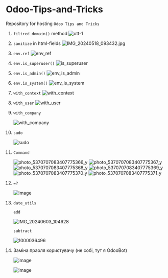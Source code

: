 # Odoo-Tips-and-Tricks

Repository for hosting `Odoo Tips and Tricks`

1. `filtred_domain()` method
![ott-1](https://github.com/SerhiiMiroshnychenko/Odoo-Tips-and-Tricks/assets/113379599/8834c50a-c6b5-4746-8de7-53978bb61d3e)

2. `sanitize` in html-fields
![IMG_20240518_093432.jpg](https://github.com/SerhiiMiroshnychenko/Odoo-Tips-and-Tricks/assets/113379599/850f59de-810b-4906-a92c-6c5b97435592)

3. `env.ref`
   ![env_ref](https://github.com/SerhiiMiroshnychenko/Odoo-Tips-and-Tricks/assets/113379599/c464f0f1-b158-4bcd-ae47-b1e8a8db0088)

4. `env.is_superuser()`
   ![is_superuser](https://github.com/SerhiiMiroshnychenko/Odoo-Tips-and-Tricks/assets/113379599/ceea504e-5d53-49bd-99f9-7d795b3b33b5)

5. `env.is_admin()`
   ![env_is_admin](https://github.com/SerhiiMiroshnychenko/Odoo-Tips-and-Tricks/assets/113379599/a51a2dee-3762-4ef2-86c9-fe9635aa38a7)

6. `env.is_system()`
   ![env_is_system](https://github.com/SerhiiMiroshnychenko/Odoo-Tips-and-Tricks/assets/113379599/132a66ee-6c78-4bfa-be98-18f2a2bcf669)

7. `with_context`
   ![with_context](https://github.com/SerhiiMiroshnychenko/Odoo-Tips-and-Tricks/assets/113379599/e5dde5ba-502e-4716-82b5-f9149031853b)

8. `with_user`
   ![with_user](https://github.com/SerhiiMiroshnychenko/Odoo-Tips-and-Tricks/assets/113379599/3eb09a26-cf6a-4123-a2b2-6a18a774d8bc)

9. `with_company`
    
    ![with_company](https://github.com/SerhiiMiroshnychenko/Odoo-Tips-and-Tricks/assets/113379599/8f77c95e-24a1-431d-949c-922d6908e8e9)

11. `sudo`
    
    ![sudo](https://github.com/SerhiiMiroshnychenko/Odoo-Tips-and-Tricks/assets/113379599/c618bea4-b1fe-43a9-a4ef-bd5b1de1f76c)

12. `Command`

    ![photo_5370707083407775366_y](https://github.com/SerhiiMiroshnychenko/Odoo-Tips-and-Tricks/assets/113379599/9fc5cefb-d58c-4154-9312-2c1931298857)
    ![photo_5370707083407775367_y](https://github.com/SerhiiMiroshnychenko/Odoo-Tips-and-Tricks/assets/113379599/7d0b59e2-bcbd-433b-bbe9-0095915a9fd2)
    ![photo_5370707083407775368_y](https://github.com/SerhiiMiroshnychenko/Odoo-Tips-and-Tricks/assets/113379599/be4269cf-07c2-4952-90bd-8f877dbbd198)
    ![photo_5370707083407775369_y](https://github.com/SerhiiMiroshnychenko/Odoo-Tips-and-Tricks/assets/113379599/6b6b0b23-57f7-41ab-8cd5-8e9fb44a228f)
    ![photo_5370707083407775370_y](https://github.com/SerhiiMiroshnychenko/Odoo-Tips-and-Tricks/assets/113379599/81543865-bbe3-4cad-8ece-f9f740340bff)
    ![photo_5370707083407775371_y](https://github.com/SerhiiMiroshnychenko/Odoo-Tips-and-Tricks/assets/113379599/913cdaf1-714e-4bd9-a919-5879aa5199d1)

13. `=?`
    
    ![image](https://github.com/SerhiiMiroshnychenko/Odoo-Tips-and-Tricks/assets/113379599/62560715-3631-41ce-aa56-4d7cc9f12658)

14. `date_utils`
    
    `add`

    ![IMG_20240603_104628](https://github.com/SerhiiMiroshnychenko/Odoo-Tips-and-Tricks/assets/113379599/79d77e49-7d3b-4f84-94a3-5859f22cf79b)

    `subtract`

    ![1000036496](https://github.com/SerhiiMiroshnychenko/Odoo-Tips-and-Tricks/assets/113379599/f72cc6e3-aec9-41e6-9e79-f2c9fc4cc0a4)

15. Заміна праоля користувачу (не собі, тут я OdooBot)
    
    ![image](https://github.com/user-attachments/assets/fbf35b65-b56b-4f23-adad-65a26d5b656f)
    
    ![image](https://github.com/user-attachments/assets/25f7846d-b7a5-459b-b165-3b2f43ec4e91)

